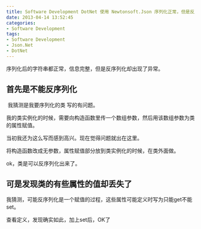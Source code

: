 ```yaml
---
title: Software Development DotNet 使用 Newtonsoft.Json 序列化正常，但是反序列化异常的一点思考
date: 2013-04-14 13:52:45
categories:
- Software Development
tags:
- Software Development
- Json.Net
- DotNet
---
```


序列化后的字符串都正常，信息完整，但是反序列化却出现了异常。

## 首先是不能反序列化

​    我猜测是我要序列化的类 写的有问题。

我的类实例化的时候，需要向构造函数里传一个数组参数，然后用该数组参数为类的属性赋值。

当初我还为这么写而感到高兴。现在觉得问题就出在这里。

将构造函数改成无参数，属性赋值部分放到类实例化的时候，在类外面做。

ok，类是可以反序列化出来了。

## 可是发现类的有些属性的值却丢失了

我猜测，可能反序列化是一个赋值的过程，这些属性可能定义时写为只能get不能set。

查看定义，发现确实如此，加上set后，OK了